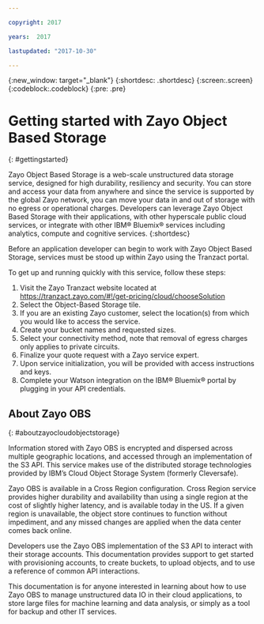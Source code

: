 ```yaml
---

copyright: 2017

years:  2017

lastupdated: "2017-10-30"

---
```


{:new_window: target="_blank"}
{:shortdesc: .shortdesc}
{:screen:.screen}
{:codeblock:.codeblock}
{:pre: .pre}

# Getting started with Zayo Object Based Storage
{: #gettingstarted}

Zayo Object Based Storage is a web-scale unstructured data storage service, designed for high durability, resiliency and security. You can store and access your data from anywhere and since the service is supported by the global Zayo network, you can move your data in and out of storage with no egress or operational charges. Developers can leverage Zayo Object Based Storage with their applications, with other hyperscale public cloud services, or integrate with other IBM® Bluemix® services including analytics, compute and cognitive services.
{:shortdesc}


Before an application developer can begin to work with Zayo Object Based Storage, services must be stood up within Zayo using the Tranzact portal.

To get up and running quickly with this service, follow these steps:

1. Visit the Zayo Tranzact website located at https://tranzact.zayo.com/#!/get-pricing/cloud/chooseSolution
2. Select the Object-Based Storage tile.
3. If you are an existing Zayo customer, select the location(s) from which you would like to access the service.
4. Create your bucket names and requested sizes.
5. Select your connectivity method, note that removal of egress charges only applies to private circuits.
6. Finalize your quote request with a Zayo service expert.
7. Upon service initialization, you will be provided with access instructions and keys.
8. Complete your Watson integration on the IBM® Bluemix® portal by plugging in your API credentials.

## About Zayo OBS
{: #aboutzayocloudobjectstorage}

Information stored with Zayo OBS is encrypted and dispersed across multiple geographic locations, and accessed through an implementation of the S3 API. This service makes use of the distributed storage technologies provided by IBM’s Cloud Object Storage System (formerly Cleversafe).

Zayo OBS is available in a Cross Region configuration. Cross Region service provides higher durability and availability than using a single region at the cost of slightly higher latency, and is available today in the US. If a given region is unavailable, the object store continues to function without impediment, and any missed changes are applied when the data center comes back online.

Developers use the Zayo OBS implementation of the S3 API to interact with their storage accounts. This documentation provides support to get started with provisioning accounts, to create buckets, to upload objects, and to use a reference of common API interactions. 

This documentation is for anyone interested in learning about how to use Zayo OBS to manage unstructured data IO in their cloud applications, to store large files for machine learning and data analysis, or simply as a tool for backup and other IT services.